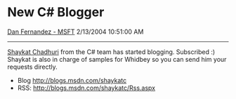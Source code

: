 <div id="page">

# New C\# Blogger

[Dan Fernandez -
MSFT](https://social.msdn.microsoft.com/profile/Dan%20Fernandez%20-%20MSFT)
2/13/2004 10:51:00 AM

-----

<div id="content">

[Shaykat Chadhuri](http://blogs.msdn.com/shaykatc/) from the C\# team
has started blogging. Subscribed :)   
Shaykat is also in charge of samples for Whidbey so you can send him
your requests directly. 

  - Blog <http://blogs.msdn.com/shaykatc>
  - RSS: <http://blogs.msdn.com/shaykatc/Rss.aspx>

</div>

</div>
